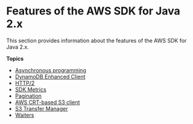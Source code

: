 # Features of the AWS SDK for Java 2\.x<a name="features"></a>

This section provides information about the features of the AWS SDK for Java 2\.x\.

**Topics**
+ [Asynchronous programming](asynchronous.md)
+ [DynamoDB Enhanced Client](dynamodb-enhanced-client.md)
+ [HTTP/2](http2.md)
+ [SDK Metrics](metrics.md)
+ [Pagination](pagination.md)
+ [AWS CRT\-based S3 client](crt-based-s3-client.md)
+ [S3 Transfer Manager](transfer-manager.md)
+ [Waiters](waiters.md)